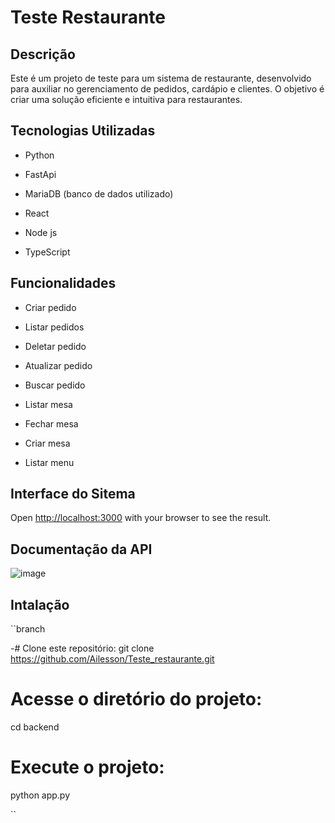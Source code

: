 # Teste Restaurante

## Descrição

Este é um projeto de teste para um sistema de restaurante, desenvolvido para auxiliar no gerenciamento de pedidos, cardápio e clientes. O objetivo é criar uma solução eficiente e intuitiva para restaurantes.

## Tecnologias Utilizadas

* Python

* FastApi 

* MariaDB (banco de dados utilizado)

* React

* Node js

* TypeScript


## Funcionalidades

* Criar pedido

* Listar pedidos
  
* Deletar pedido
  
* Atualizar pedido
  
* Buscar pedido
  
* Listar mesa
  
* Fechar mesa
  
* Criar mesa
  
* Listar menu

## Interface do Sitema

Open [http://localhost:3000](http://localhost:3000) with your browser to see the result.

## Documentação da API

![image](https://github.com/user-attachments/assets/3f24592a-7f2a-491c-892b-465bb30d3e99)

## Intalação 

``branch

-# Clone este repositório:
git clone https://github.com/Ailesson/Teste_restaurante.git

# Acesse o diretório do projeto:
cd backend

# Execute o projeto:
python app.py

``



